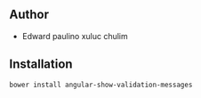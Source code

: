 ## Author
  - Edward paulino xuluc chulim
  
## Installation

```bash
bower install angular-show-validation-messages
```
